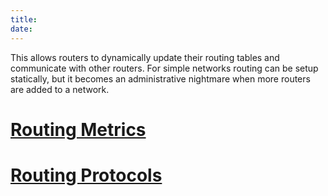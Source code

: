 ```yaml
---
title: 
date: 
---
```


This allows routers to dynamically update their routing tables and communicate with other routers. For simple networks routing can be setup statically, but it becomes an administrative nightmare when more routers are added to a network.

# [Routing Metrics](20201105150059-routing-metrics.md)

# [Routing Protocols](20201106152231-routing-protocols.md)

